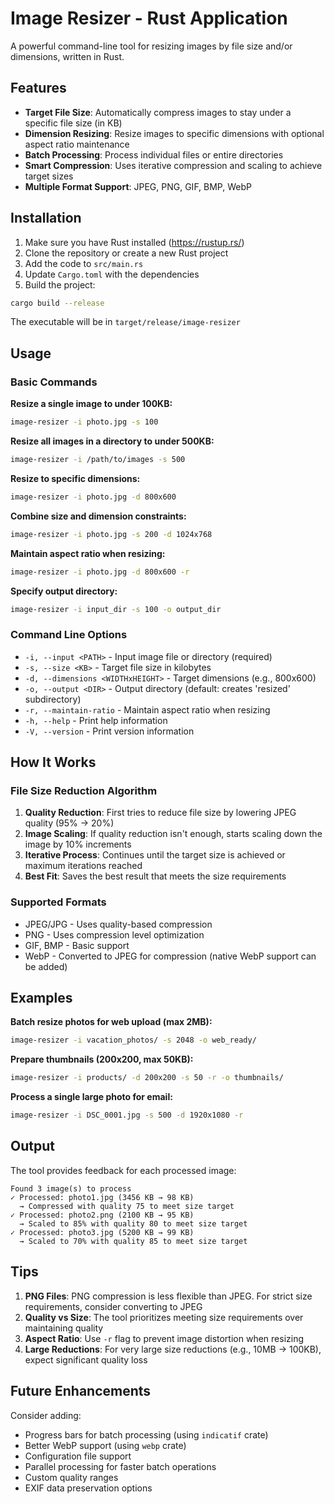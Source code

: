 # Image Resizer - Rust Application

A powerful command-line tool for resizing images by file size and/or dimensions, written in Rust.

## Features

- **Target File Size**: Automatically compress images to stay under a specific file size (in KB)
- **Dimension Resizing**: Resize images to specific dimensions with optional aspect ratio maintenance
- **Batch Processing**: Process individual files or entire directories
- **Smart Compression**: Uses iterative compression and scaling to achieve target sizes
- **Multiple Format Support**: JPEG, PNG, GIF, BMP, WebP

## Installation

1. Make sure you have Rust installed (https://rustup.rs/)
2. Clone the repository or create a new Rust project
3. Add the code to `src/main.rs`
4. Update `Cargo.toml` with the dependencies
5. Build the project:

```bash
cargo build --release
```

The executable will be in `target/release/image-resizer`

## Usage

### Basic Commands

**Resize a single image to under 100KB:**
```bash
image-resizer -i photo.jpg -s 100
```

**Resize all images in a directory to under 500KB:**
```bash
image-resizer -i /path/to/images -s 500
```

**Resize to specific dimensions:**
```bash
image-resizer -i photo.jpg -d 800x600
```

**Combine size and dimension constraints:**
```bash
image-resizer -i photo.jpg -s 200 -d 1024x768
```

**Maintain aspect ratio when resizing:**
```bash
image-resizer -i photo.jpg -d 800x600 -r
```

**Specify output directory:**
```bash
image-resizer -i input_dir -s 100 -o output_dir
```

### Command Line Options

- `-i, --input <PATH>` - Input image file or directory (required)
- `-s, --size <KB>` - Target file size in kilobytes
- `-d, --dimensions <WIDTHxHEIGHT>` - Target dimensions (e.g., 800x600)
- `-o, --output <DIR>` - Output directory (default: creates 'resized' subdirectory)
- `-r, --maintain-ratio` - Maintain aspect ratio when resizing
- `-h, --help` - Print help information
- `-V, --version` - Print version information

## How It Works

### File Size Reduction Algorithm

1. **Quality Reduction**: First tries to reduce file size by lowering JPEG quality (95% → 20%)
2. **Image Scaling**: If quality reduction isn't enough, starts scaling down the image by 10% increments
3. **Iterative Process**: Continues until the target size is achieved or maximum iterations reached
4. **Best Fit**: Saves the best result that meets the size requirements

### Supported Formats

- JPEG/JPG - Uses quality-based compression
- PNG - Uses compression level optimization
- GIF, BMP - Basic support
- WebP - Converted to JPEG for compression (native WebP support can be added)

## Examples

**Batch resize photos for web upload (max 2MB):**
```bash
image-resizer -i vacation_photos/ -s 2048 -o web_ready/
```

**Prepare thumbnails (200x200, max 50KB):**
```bash
image-resizer -i products/ -d 200x200 -s 50 -r -o thumbnails/
```

**Process a single large photo for email:**
```bash
image-resizer -i DSC_0001.jpg -s 500 -d 1920x1080 -r
```

## Output

The tool provides feedback for each processed image:
```
Found 3 image(s) to process
✓ Processed: photo1.jpg (3456 KB → 98 KB)
  → Compressed with quality 75 to meet size target
✓ Processed: photo2.png (2100 KB → 95 KB)
  → Scaled to 85% with quality 80 to meet size target
✓ Processed: photo3.jpg (5200 KB → 99 KB)
  → Scaled to 70% with quality 85 to meet size target
```

## Tips

1. **PNG Files**: PNG compression is less flexible than JPEG. For strict size requirements, consider converting to JPEG
2. **Quality vs Size**: The tool prioritizes meeting size requirements over maintaining quality
3. **Aspect Ratio**: Use `-r` flag to prevent image distortion when resizing
4. **Large Reductions**: For very large size reductions (e.g., 10MB → 100KB), expect significant quality loss

## Future Enhancements

Consider adding:
- Progress bars for batch processing (using `indicatif` crate)
- Better WebP support (using `webp` crate)
- Configuration file support
- Parallel processing for faster batch operations
- Custom quality ranges
- EXIF data preservation options
